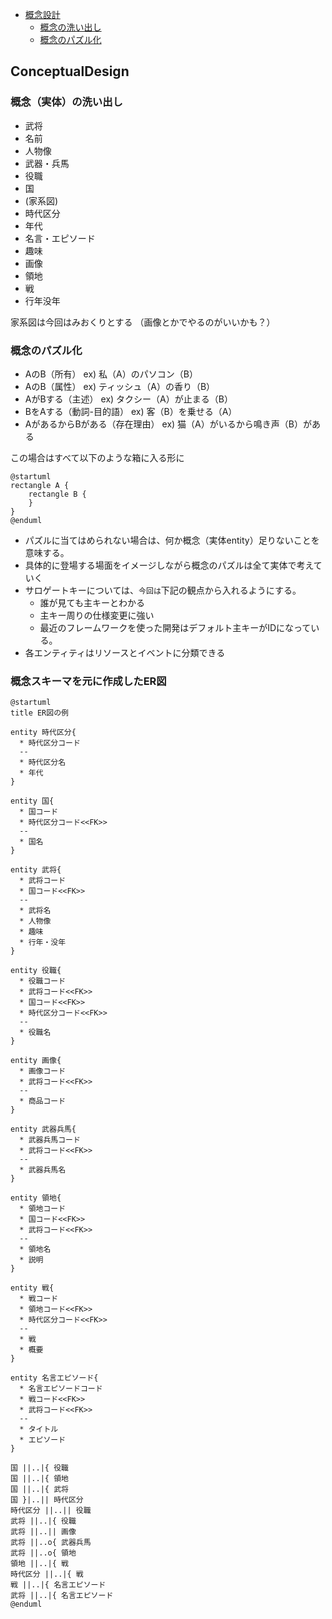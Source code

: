 <!-- TOC -->

- [概念設計](#Conceptualdesign)
    - [概念の洗い出し](#概念（実体）の洗い出し)
    - [概念のパズル化](#概念のパズル化)

<!-- /TOC -->

## ConceptualDesign

### 概念（実体）の洗い出し
- 武将
- 名前
- 人物像
- 武器・兵馬
- 役職
- 国
- (家系図)
- 時代区分
- 年代
- 名言・エピソード
- 趣味
- 画像
- 領地
- 戦
- 行年没年

家系図は今回はみおくりとする
（画像とかでやるのがいいかも？）

### 概念のパズル化
- AのB（所有） ex) 私（A）のパソコン（B）
- AのB（属性） ex) ティッシュ（A）の香り（B）
- AがBする（主述） ex) タクシー（A）が止まる（B）
- BをAする（動詞-目的語） ex) 客（B）を乗せる（A）
- AがあるからBがある（存在理由） ex) 猫（A）がいるから鳴き声（B）がある

この場合はすべて以下のような箱に入る形に

```uml
@startuml
rectangle A {
    rectangle B {
    }
}
@enduml
```

- パズルに当てはめられない場合は、何か概念（実体entity）足りないことを意味する。
- 具体的に登場する場面をイメージしながら概念のパズルは全て実体で考えていく
- サロゲートキーについては、`今回は`下記の観点から入れるようにする。
    - 誰が見ても主キーとわかる
    - 主キー周りの仕様変更に強い
    - 最近のフレームワークを使った開発はデフォルト主キーがIDになっている。
- 各エンティティはリソースとイベントに分類できる

### 概念スキーマを元に作成したER図

```uml
@startuml
title ER図の例

entity 時代区分{
  * 時代区分コード
  --
  * 時代区分名
  * 年代
}

entity 国{
  * 国コード
  * 時代区分コード<<FK>>
  --
  * 国名
}

entity 武将{
  * 武将コード
  * 国コード<<FK>>
  --
  * 武将名
  * 人物像
  * 趣味
  * 行年・没年
}

entity 役職{
  * 役職コード
  * 武将コード<<FK>>
  * 国コード<<FK>>
  * 時代区分コード<<FK>>
  --
  * 役職名
}

entity 画像{
  * 画像コード
  * 武将コード<<FK>>
  --
  * 商品コード
}

entity 武器兵馬{
  * 武器兵馬コード
  * 武将コード<<FK>>
  --
  * 武器兵馬名
}

entity 領地{
  * 領地コード
  * 国コード<<FK>>
  * 武将コード<<FK>>
  --
  * 領地名
  * 説明
}

entity 戦{
  * 戦コード
  * 領地コード<<FK>>
  * 時代区分コード<<FK>>
  --
  * 戦
  * 概要
}

entity 名言エピソード{
  * 名言エピソードコード
  * 戦コード<<FK>>
  * 武将コード<<FK>>
  --
  * タイトル
  * エピソード
}

国 ||..|{ 役職
国 ||..|{ 領地
国 ||..|{ 武将
国 }|..|| 時代区分
時代区分 ||..|| 役職
武将 ||..|{ 役職
武将 ||..|| 画像
武将 ||..o{ 武器兵馬
武将 ||..o{ 領地
領地 ||..|{ 戦
時代区分 ||..|{ 戦
戦 ||..|{ 名言エピソード
武将 ||..|{ 名言エピソード
@enduml
```

